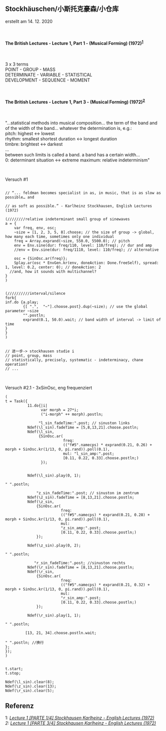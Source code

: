 ## Stockhäuschen/小斯托克豪森/小仓库 <br>

erstellt am 14. 12. 2020

<br>

#### The British Lectures - Lecture 1, Part 1 - (Musical Forming) (1972)<sup>[1](#myfootnote1)</sup> <br>

<br>

3 x 3 terms <br>
POINT - GROUP - MASS <br>
DETERMINATE - VARIABLE - STATISTICAL <br>
DEVELOPMENT - SEQUENCE - MOMENT <br>

<br>

#### The British Lectures - Lecture 1, Part 3 - (Musical Forming) (1972)<sup>[2](#myfootnote2)</sup> <br>

<br>

"...statistical methods into musical composition... the term of the band and of the width of the band... whatever the determination is, e.g.: <br>
pitch: highest <-> lowest <br>
rhythm: smallest shortest duration <-> longest duration <br>
timbre: brightest <-> darkest <br>
... <br>
between such limits is called a band. a band has a certain width... <br>
0: determinant situation  <->  extreme maximum: relative indeterminism" <br>

<br>

Versuch #1

```supercollider

// “... feldman becomes specialist in as, in music, that is as slow as possible… and 

// as soft as possible.” - Karlheinz Stockhausen, English Lectures (1972)

(////////relative indeterminant small group of sinewaves
a = {
    var freq, env, osc;
	~size = [1, 2, 3, 5, 8].choose; // the size of group -> global, how many each time, sometimes only one individual
	freq = Array.exprand(~size, 550.0, 5500.0); // pitch
	env = Env.sine(dur: freq/110, level: 110/freq); // dur and amp
	//env = Env.sine(dur: freq/1110, level: 110/freq); // alternative
  
	osc = {SinOsc.ar(freq)};
	Splay.ar(osc * EnvGen.kr(env, doneAction: Done.freeSelf), spread: 1, level: 0.2, center: 0); // doneAction: 2
  //and, how it sounds with multichannel?
}
)


(//////////interval/silence
fork{
inf.do {a.play;
		{[ ".",  "~"].choose.post}.dup(~size); // use the global parameter ~size
		"".postln;
		exprand(0.1, 50.0).wait; // band width of interval -> limit of time
}
}
)


// 进一步-> stockhausen studie i
// point, group, mass
// statistically, precisely, systematic - indeterminacy, chane operation?
// ...

```

<br>

Versuch #2.1 - 3xSinOsc, eng frequenziert

```supercollider
(
t = Task({
          11.do{|i|
                var morph = 27*i;
	            ("i-morph" ++ morph).postln;
		
               "l_sin_fadeTime:".post; // sinuston links
		  Ndef(\l_sin).fadeTime = [5,8,13,21].choose.postln;
          Ndef(\l_sin,
			   {SinOsc.ar(
				          freq: 
				          (("f#5".namecps) * exprand(0.21, 0.26) + morph + SinOsc.kr(1/13, 0, pi.rand)).poll(0.1),
				          mul: "l_sin_amp:".post;
				          [0.11, 0.22, 0.33].choose.postln;)
		        });


		  Ndef(\l_sin).play(0, 1);

" ".postln;

		      "z_sin_fadeTime:".post; // sinuston im zentrum
		  Ndef(\z_sin).fadeTime = [8,13,21].choose.postln;
		  Ndef(\z_sin,
			  {SinOsc.ar(
				         freq: 
				         (("f#5".namecps) * exprand(0.21, 0.28) + morph + SinOsc.kr(1/13, 0, pi.rand)).poll(0.1),
				         mul: 
				         "z_sin_amp:".post;
				         [0.11, 0.22, 0.33].choose.postln;)
		      });

		  Ndef(\z_sin).play(0, 2);

" ".postln;

		     "r_sin_fadeTime:".post; //sinuston rechts
		  Ndef(\r_sin).fadeTime = [8,13,21].choose.postln;
		  Ndef(\r_sin,
			  {SinOsc.ar(
				         freq: 
				         (("f#5".namecps) * exprand(0.21, 0.32) + morph + SinOsc.kr(1/13, 0, pi.rand)).poll(0.1),
				         mul: 
				         "r_sin_amp:".post;
				         [0.11, 0.22, 0.33].choose.postln;)
		      });

		  Ndef(\r_sin).play(1, 1);

" ".postln; 

		 [13, 21, 34].choose.postln.wait;

" ".postln; //换行
};
});
)


t.start;
t.stop;

Ndef(\l_sin).clear(8);
Ndef(\z_sin).clear(13);
Ndef(\r_sin).clear(5);

```

## Referenz

<a name="myfootnote1">1</a>: <i>[Lecture 1 [PARTE 1/4] Stockhausen Karlheinz - English Lectures (1972)](https://www.youtube.com/watch?v=lYmMXB0e17E)<i> <br>
<a name="myfootnote2">2</a>: <i>[Lecture 1 [PARTE 3/4] Stockhausen Karlheinz - English Lectures (1972)](https://www.youtube.com/watch?v=NMvpb8b06H4)<i> <br>
